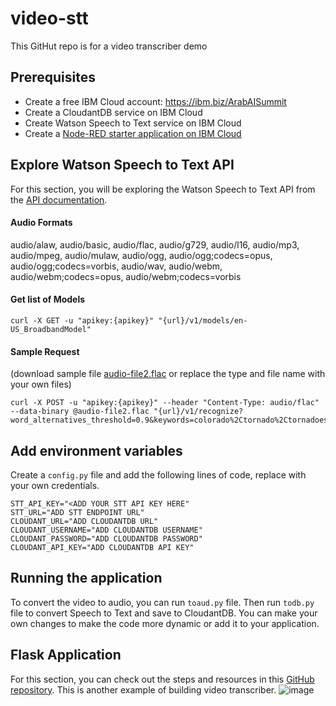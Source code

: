 # video-stt
This GitHut repo is for a video transcriber demo
## Prerequisites
- Create a free IBM Cloud account: https://ibm.biz/ArabAISummit
- Create a CloudantDB service on IBM Cloud
- Create Watson Speech to Text service on IBM Cloud
- Create a <a href="https://developer.ibm.com/tutorials/how-to-create-a-node-red-starter-application/">Node-RED starter application on IBM Cloud</a>
## Explore Watson Speech to Text API
For this section, you will be exploring the Watson Speech to Text API from the <a href="https://cloud.ibm.com/apidocs/speech-to-text">API documentation</a>.
#### Audio Formats
audio/alaw, audio/basic, audio/flac, audio/g729, audio/l16, audio/mp3, audio/mpeg, audio/mulaw, audio/ogg, audio/ogg;codecs=opus, audio/ogg;codecs=vorbis, audio/wav, audio/webm, audio/webm;codecs=opus, audio/webm;codecs=vorbis

#### Get list of Models
```
curl -X GET -u "apikey:{apikey}" "{url}/v1/models/en-US_BroadbandModel"
```

#### Sample Request
(download sample file <a href="https://watson-developer-cloud.github.io/doc-tutorial-downloads/speech-to-text/reference/audio-file2.flac">audio-file2.flac</a> or replace the type and file name with your own files)
```
curl -X POST -u "apikey:{apikey}" --header "Content-Type: audio/flac" --data-binary @audio-file2.flac "{url}/v1/recognize?word_alternatives_threshold=0.9&keywords=colorado%2Ctornado%2Ctornadoes&keywords_threshold=0.5"
```
## Add environment variables
Create a ```config.py``` file and add the following lines of code, replace with your own credentials.
```
STT_API_KEY="<ADD YOUR STT API KEY HERE"
STT_URL="ADD STT ENDPOINT URL"
CLOUDANT_URL="ADD CLOUDANTDB URL"
CLOUDANT_USERNAME="ADD CLOUDANTDB USERNAME"
CLOUDANT_PASSWORD="ADD CLOUDANTDB PASSWORD"
CLOUDANT_API_KEY="ADD CLOUDANTDB API KEY"
```
## Running the application
To convert the video to audio, you can run ```toaud.py``` file. Then run ```todb.py``` file to convert Speech to Text and save to CloudantDB. You can make your own changes to make the code more dynamic or add it to your application.
## Flask Application
For this section, you can check out the steps and resources in this <a href="https://github.com/Call-for-Code/cfc-covid-19-video-transcriber">GitHub repository</a>. This is another example of building video transcriber.
![image](https://user-images.githubusercontent.com/36239840/114268661-3ccc2500-9a13-11eb-8aa3-68363b136976.png)
